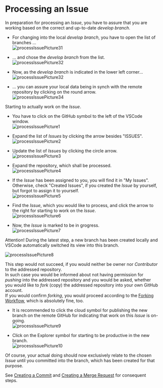 # Processing an Issue

In preparation for processing an _Issue_, you have to assure that you are working based on the correct and up-to-date _develop branch_.  

* For changing into the local _develop branch_, you have to open the list of branches ...  
![processIssuePicture31](./pictures/processIssue_31.png)

* ... and chose the _develop branch_ from the list.  
![processIssuePicture32](./pictures/processIssue_32.png)

* Now, as the _develop branch_ is indicated in the lower left corner...  
![processIssuePicture32](./pictures/processIssue_33.png)

* ... you can assure your local data being in synch with the remote repository by clicking on the round arrow.  
![processIssuePicture34](./pictures/processIssue_34.png)

Starting to actually work on the _Issue_.  

* You have to click on the GitHub symbol to the left of the VSCode window.  
![processIssuePicture1](./pictures/processIssue_01.png)

* Expand the list of _Issues_ by clicking the arrow besides "ISSUES".  
![processIssuePicture2](./pictures/processIssue_02.png)

* Update the list of _Issues_ by clicking the circle arrow.  
![processIssuePicture3](./pictures/processIssue_03.png)

* Expand the repository, which shall be processed.  
![processIssuePicture4](./pictures/processIssue_04.png)

* If the _Issue_ has been assigned to you, you will find it in "My Issues".  
Otherwise, check "Created Issues", if you created the _Issue_ by yourself, but forgot to assign it to yourself.  
![processIssuePicture5](./pictures/processIssue_05.png)

* Find the _Issue_, which you would like to process, and click the arrow to the right for starting to work on the _Issue_.  
![processIssuePicture6](./pictures/processIssue_06.png)

* Now, the _Issue_ is marked to be in grogress.  
![processIssuePicture7](./pictures/processIssue_07.png)  

Attention! During the latest step, a new branch has been created locally and VSCode automatically switched its view into this branch.  

![processIssuePicture8](./pictures/processIssue_08.png)

This step would not succeed, if you would neither be owner nor _Contributor_ to the addressed repository.  
In such case you would be informed about not having permission for _pushing_ into the addressed repository and you would be asked, whether you would like to _fork_ (copy) the addressed repository into your own GitHub account.  
If you would confirm _forking_, you would proceed according to the [Forking Workflow](../ForkingWorkflow/ForkingWorkflow.md), which is absolutely fine, too.  

* It is recommended to click the cloud symbol for publishing the new branch on the remote GitHub for indicating that work on this _Issue_ is on-going.  
![processIssuePicture9](./pictures/processIssue_09.png)

* Click on the Explorer symbol for starting to be productive in the new branch.  
![processIssuePicture10](./pictures/processIssue_10.png)

Of course, your actual doing should now exclusively relate to the chosen _Issue_ until you committed into the branch, which has been created for that purpose.  

See [Creating a Commit](../CreatingCommit/CreatingCommit.md) and [Creating a Merge Request](../CreatingMergeRequest/CreatingMergeRequest.md) for consequent steps.
